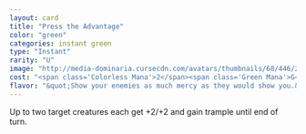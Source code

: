 ```yaml
---
layout: card
title: "Press the Advantage"
color: "green"
categories: instant green
type: "Instant"
rarity: "U"
image: "http://media-dominaria.cursecdn.com/avatars/thumbnails/68/446/200/283/635618591757202234.png"
cost: "<span class='Colorless Mana'>2</span><span class='Green Mana'>G</span><span class='Green Mana'>G</span>"
flavor: "&quot;Show your enemies as much mercy as they would show you.&quot;"
---
```


Up to two target creatures each get +2/+2 and gain trample until end of turn.
